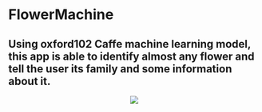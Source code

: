 # FlowerMachine
## Using oxford102 Caffe machine learning model, this app is able to identify almost any flower and tell the user its family and some information about it.

<p align="center">
  <img src="https://github.com/alexbusol/FlowerMachine/blob/master/gif1.gif?raw=true">
</p>
